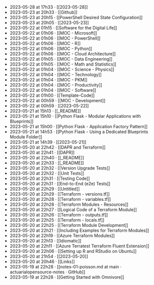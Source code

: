 - 2023-05-28 at 17h33 · [[2023-05-28]]
- 2023-05-23 at 20h33 · [[Github]]
- 2023-05-23 at 20h15 · [[PowerShell Desired State Configuration]]
- 2023-05-23 at 20h05 · [[2023-05-23]]
- 2023-05-22 at 01h15 · [[Software for the Digital Life]]
- 2023-05-22 at 01h06 · [[MOC - Microsoft]]
- 2023-05-22 at 01h06 · [[MOC - PowerShell]]
- 2023-05-22 at 01h06 · [[MOC - R]]
- 2023-05-22 at 01h06 · [[MOC - Python]]
- 2023-05-22 at 01h06 · [[MOC - Cloud Architecture]]
- 2023-05-22 at 01h05 · [[MOC - Data Engineering]]
- 2023-05-22 at 01h05 · [[MOC - Math and Statistics]]
- 2023-05-22 at 01h04 · [[MOC - Science - Physics]]
- 2023-05-22 at 01h04 · [[MOC - Technology]]
- 2023-05-22 at 01h04 · [[MOC - PKM]]
- 2023-05-22 at 01h04 · [[MOC - Productivity]]
- 2023-05-22 at 01h04 · [[MOC - Software]]
- 2023-05-22 at 01h00 · [[Template-Code]]
- 2023-05-22 at 00h59 · [[MOC - Development]]
- 2023-05-22 at 00h59 · [[2023-05-22]]
- 2023-05-21 at 15h13 · [[_README]]
- 2023-05-21 at 15h10 · [[Python Flask - Modular Applications with Blueprints]]
- 2023-05-21 at 15h00 · [[Python Flask - Application Factory Pattern]]
- 2023-05-21 at 14h53 · [[Python Flask - Using a Dedicated Blueprints Module Folder]]
- 2023-05-21 at 14h39 · [[2023-05-21]]
- 2023-05-20 at 22h42 · [[DAPR and Terraform]]
- 2023-05-20 at 22h41 · [[DAPR]]
- 2023-05-20 at 22h40 · [[_README]]
- 2023-05-20 at 22h33 · [[_README]]
- 2023-05-20 at 22h32 · [[Version Upgrade Tests]]
- 2023-05-20 at 22h32 · [[Unit Tests]]
- 2023-05-20 at 22h31 · [[Testing Code]]
- 2023-05-20 at 22h31 · [[End-to-End (e2e) Tests]]
- 2023-05-20 at 22h29 · [[Untitled]]
- 2023-05-20 at 22h29 · [[Terraform - versions.tf]]
- 2023-05-20 at 22h28 · [[Terraform - variables.tf]]
- 2023-05-20 at 22h28 · [[Terraform Modules - Resources]]
- 2023-05-20 at 22h27 · [[Logical Code of a Terraform Module]]
- 2023-05-20 at 22h26 · [[Terraform - outputs.tf]]
- 2023-05-20 at 22h25 · [[Terraform - locals.tf]]
- 2023-05-20 at 22h25 · [[Terraform Module Development]]
- 2023-05-20 at 22h21 · [[Including Examples for Terraform Modules]]
- 2023-05-20 at 22h19 · [[Azure Terraform Modules]]
- 2023-05-20 at 22h13 · [[Idiomatic]]
- 2023-05-20 at 22h11 · [[Azure Terratest Terraform Fluent Extension]]
- 2023-05-20 at 22h06 · [[Setting up R and RStudio on Ubuntu]]
- 2023-05-20 at 21h54 · [[2023-05-20]]
- 2023-05-20 at 20h46 · [[Links]]
- 2023-05-19 at 22h28 · [[notes-01-poisson.md at main · actuarialopensource-notes · GitHub]]
- 2023-05-19 at 22h28 · [[Getting Started with Omnivore]]
